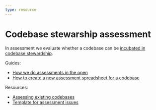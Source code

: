 ```yaml
---
type: resource
---
```


# Codebase stewarship assessment

In assessment we evaluate whether a codebase can be [incubated in codebase stewardship](../codebase-stewardship/lifecycle.md).

Guides:

* [How we do assessments in the open](open-assessment.md)
* [How to create a new assessment spreadsheet for a codebase](create-assessment-spreadsheet.md)

Resources:

* [Assessing existing codebases](criteria-for-codebase-stewardship.md)
* [Template for assessment issues](assessment-issue-template.md)
